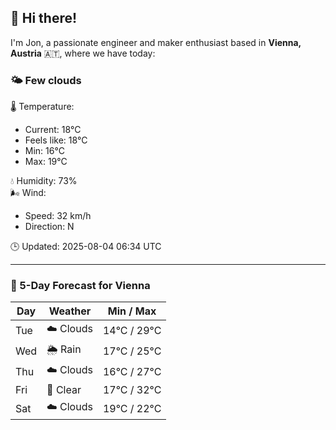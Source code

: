 ## 👋 Hi there!

I'm Jon, a passionate engineer and maker enthusiast based in **Vienna, Austria** 🇦🇹, where we have today:

### 🌤️ Few clouds 

🌡️ Temperature: 
* Current: 18°C
* Feels like: 18°C
* Min: 16°C 
* Max: 19°C  

💧 Humidity: 73%  
🌬️ Wind: 
* Speed: 32 km/h 
* Direction: N  

🕒 Updated: 2025-08-04 06:34 UTC

---

### 📅 5-Day Forecast for Vienna

| Day | Weather | Min / Max |
|-----|---------|------------|
| Tue | ☁️ Clouds | 14°C / 29°C |
| Wed | 🌦️ Rain | 17°C / 25°C |
| Thu | ☁️ Clouds | 16°C / 27°C |
| Fri | 🌙 Clear | 17°C / 32°C |
| Sat | ☁️ Clouds | 19°C / 22°C |
